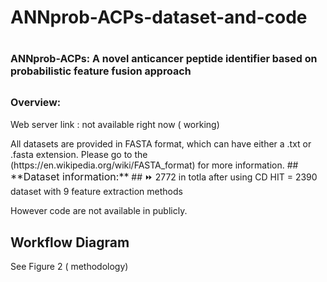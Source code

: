 # ANNprob-ACPs-dataset-and-code

# <span style="font-size:16px;">**ANNprob-ACPs: A novel anticancer peptide identifier based on probabilistic feature fusion approach**</span>

## <span style="font-size:16px;">**Overview:**</span>

Web server link :  not available right now ( working)

<span style="font-size:14px;">
All datasets are provided in FASTA format, which can have either a .txt or .fasta extension. 
Please go to the (https://en.wikipedia.org/wiki/FASTA_format) for more information.
  ## <span style="font-size:16px;">**Dataset information:**</span>
## ⏩ 2772 in totla after using CD HIT = 2390 dataset with 9 feature extraction methods 

However code are not available in publicly. 

## Workflow Diagram

See Figure 2 ( methodology)
